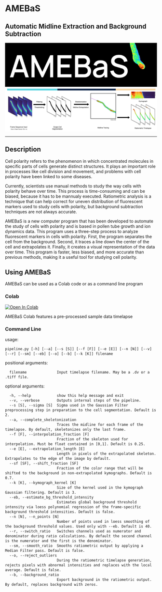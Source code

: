 # AMEBaS
## Automatic Midline Extraction and Background Subtraction

<p align="center">
  <img  src="https://raw.githubusercontent.com/badain/amebas/main/amebas_banner.gif">
  <img  src="https://raw.githubusercontent.com/badain/amebas/main/pipeline_banner.png">
</p>

---------------------------------------

## Description
Cell polarity refers to the phenomenon in which concentrated molecules in specific parts of cells generate distinct structures. It plays an important role in processes like cell division and movement, and problems with cell polarity have been linked to some diseases.

Currently, scientists use manual methods to study the way cells with polarity behave over time. This process is time-consuming and can be biased, because it has to be mannualy executed. Ratiometric analysis is a technique that can help correct for uneven distribution of fluorescent markers used to study cells with polarity, but background subtraction techniques are not always accurate.

AMEBaS is a new computer program that has been developed to automate the study of cells with polarity and is based in pollen tube growth and ion dynamics data. This program uses a three-step process to analyze fluorescent markers in cells with polarity. First, the program separates the cell from the background. Second, it traces a line down the center of the cell and extrapolates it. Finally, it creates a visual representation of the data over time. This program is faster, less biased, and more accurate than previous methods, making it a useful tool for studying cell polarity.

## Using AMEBaS
AMEBaS can be used as a Colab code or as a command line program

### Colab
[![Open In Colab](https://colab.research.google.com/assets/colab-badge.svg)](https://colab.research.google.com/github/badain/amebas/blob/main/AMEBAS_Colab.ipynb)

AMEBaS Colab features a pre-processed sample data timelapse


### Command Line
usage:
```
pipeline.py [-h] [--a] [--s [S]] [--f [F]] [--e [E]] [--n [N]] [--v] [--r] [--sm] [--eb] [--o] [--b] [--k [K]] filename
```

positional arguments:
```
  filename              Input timelapse filename. May be a .dv or a .tiff file.
```

optional arguments:
```
  -h, --help            show this help message and exit
  --v, --verbose        Outputs internal steps of the pipeline.
  --s [S], --sigma [S]  Sigma used in the Gaussian Filter preprocessing step in preparation to the cell segmentation. Default is 2.
  --a, --complete_skeletonization
                        Traces the midline for each frame of the timelapse. By default, skeletonizes only the last frame.
  --f [F], --interpolation_fraction [F]
                        Fraction of the skeleton used for interpolation. Must be float contained in [0,1]. Default is 0.25.
  --e [E], --extrapolation_length [E]
                        Length in pixels of the extrapolated skeleton. Extrapolates to the edge of the image by default.
  --sf [SF], --shift_fraction [SF]
                        Fraction of the color range that will be shifted to the background in non-extrapolated kymographs. Default is 0.7.
  --k [K], --kymograph_kernel [K]
                        Size of the kernel used in the kymograph Gaussian filtering. Default is 3.
  --eb, --estimate_bg_threshold_intensity
                        Estimates global background threshold intensity via loess polynomial regression of the frame-specific background threshold intensities. Default is false.
  --n [N], --n_points [N]
                        Number of points used in loess smoothing of the background threshold values. Used only with --eb. Default is 40.
  --r, --switch_ratio   Switches channels used as numerator and denominator during ratio calculations. By default the second channel is the numerator and the first is the denominator.
  --sm, --smooth_ratio  Smooths ratiometric output by applying a Median Filter pass. Default is false.
  --o, --reject_outliers
                        During the ratiometric timelapse generation, rejects pixels with abnormal intensities and replaces with the local average. Default is false.
  --b, --background_ratio
                        Export background in the ratiometric output. By default, replaces background with zeros.
```
